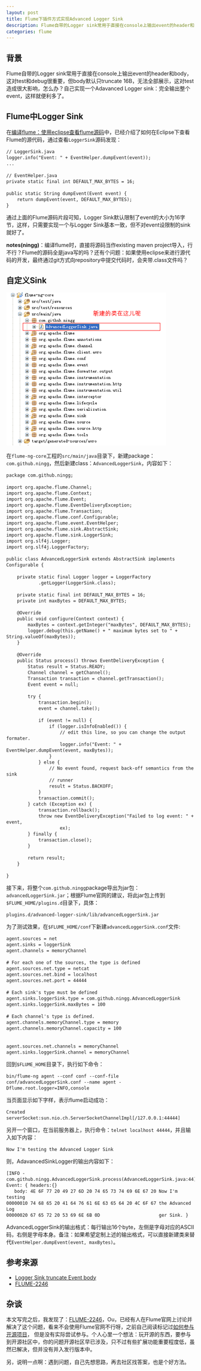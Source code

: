 ```yaml
---
layout: post
title: Flume下插件方式实现Advanced Logger Sink
description: Flume自带的Logger sink常用于直接在console上输出event的header和body，这对test和debug很重要，但body默认只truncate 16B，无法全部展示
categories: flume
---
```


## 背景

Flume自带的Logger sink常用于直接在console上输出event的header和body，这对test和debug很重要，但body默认只truncate 16B，无法全部展示，这对test造成很大影响，怎么办？自己实现一个Adavanced Logger sink：完全输出整个event，这样就便利多了。


## Flume中Logger Sink

在[编译flume：使用eclipse查看flume源码](/build-flume)中，已经介绍了如何在Eclipse下查看Flume的源代码，通过查看`LoggerSink`源码发现：

	// LoggerSink.java
	logger.info("Event: " + EventHelper.dumpEvent(event));
	...
	
	// EventHelper.java
	private static final int DEFAULT_MAX_BYTES = 16;
	
	public static String dumpEvent(Event event) {
		return dumpEvent(event, DEFAULT_MAX_BYTES);
	}
	
通过上面的Flume源码片段可知，Logger Sink默认限制了event的大小为16字节，这样，只需要实现一个与Logger Sink基本一致，但不对event设限制的sink就好了。
	
**notes(ningg)**：编译flume时，直接将源码当作existing maven project导入，行不行？Flume的源码全是java写的吗？还有个问题：如果使用eclipse来进行源代码的开发，最终通过git方式向repository中提交代码时，会夹带.class文件吗？

## 自定义Sink

![](/images/flume-advance-logger-sink/advanced-logger-sink.png)

在`flume-ng-core`工程的`src/main/java`目录下，新建package：`com.github.ningg`，然后新建class：`AdvancedLoggerSink`，内容如下：

	package com.github.ningg;

	import org.apache.flume.Channel;
	import org.apache.flume.Context;
	import org.apache.flume.Event;
	import org.apache.flume.EventDeliveryException;
	import org.apache.flume.Transaction;
	import org.apache.flume.conf.Configurable;
	import org.apache.flume.event.EventHelper;
	import org.apache.flume.sink.AbstractSink;
	import org.apache.flume.sink.LoggerSink;
	import org.slf4j.Logger;
	import org.slf4j.LoggerFactory;

	public class AdvancedLoggerSink extends AbstractSink implements Configurable {

		private static final Logger logger = LoggerFactory
				.getLogger(LoggerSink.class);

		private static final int DEFAULT_MAX_BYTES = 16;
		private int maxBytes = DEFAULT_MAX_BYTES;
		
		@Override
		public void configure(Context context) {
			maxBytes = context.getInteger("maxBytes", DEFAULT_MAX_BYTES);
			logger.debug(this.getName() + " maximum bytes set to " + String.valueOf(maxBytes));
		}
		
		@Override
		public Status process() throws EventDeliveryException {
			Status result = Status.READY;
			Channel channel = getChannel();
			Transaction transaction = channel.getTransaction();
			Event event = null;

			try {
				transaction.begin();
				event = channel.take();

				if (event != null) {
					if (logger.isInfoEnabled()) {
						// edit this line, so you can change the output formater.
						logger.info("Event: " + EventHelper.dumpEvent(event, maxBytes));
					}
				} else {
					// No event found, request back-off semantics from the sink
					// runner
					result = Status.BACKOFF;
				}
				transaction.commit();
			} catch (Exception ex) {
				transaction.rollback();
				throw new EventDeliveryException("Failed to log event: " + event,
						ex);
			} finally {
				transaction.close();
			}

			return result;
		}

	}

接下来，将整个`com.github.ningg`package导出为jar包：`advancedLoggerSink.jar`；根据Flume官网的建议，将此jar包上传到`$FLUME_HOME/plugins.d`目录下，具体：

	plugins.d/advanced-logger-sink/lib/advancedLoggerSink.jar

为了测试效果，在`$FLUME_HOME/conf`下新建`advancedLoggerSink.conf`文件:

	agent.sources = net
	agent.sinks = loggerSink
	agent.channels = memoryChannel
	
	# For each one of the sources, the type is defined
	agent.sources.net.type = netcat
	agent.sources.net.bind = localhost
	agent.sources.net.port = 44444

	# Each sink's type must be defined
	agent.sinks.loggerSink.type = com.github.ningg.AdvancedLoggerSink
	agent.sinks.loggerSink.maxBytes = 100
	
	# Each channel's type is defined.
	agent.channels.memoryChannel.type = memory
	agent.channels.memoryChannel.capacity = 100
	
	
	agent.sources.net.channels = memoryChannel
	agent.sinks.loggerSink.channel = memoryChannel

回到`$FLUME_HOME`目录下，执行如下命令：
	
	bin/flume-ng agent --conf conf --conf-file conf/advancedLoggerSink.conf --name agent -Dflume.root.logger=INFO,console

当页面显示如下字样，表示flume启动成功：

	Created serverSocket:sun.nio.ch.ServerSocketChannelImpl[/127.0.0.1:44444]

另开一个窗口，在当前服务器上，执行命令：`telnet localhost 44444`，并且输入如下内容：

	Now I'm testing the Advanced Logger Sink

则，AdavancedSinkLogger的输出内容如下：

	[INFO - com.github.ningg.AdvancedLoggerSink.process(AdvancedLoggerSink.java:44)] Event: { headers:{} 
	   body: 4E 6F 77 20 49 27 6D 20 74 65 73 74 69 6E 67 20 Now I'm testing
	00000010 74 68 65 20 41 64 76 61 6E 63 65 64 20 4C 6F 67 the Advanced Log
	00000020 67 65 72 20 53 69 6E 6B 0D                      ger Sink. }

AdvancedLoggerSink的输出格式：每行输出16个byte，左侧是字母对应的ASCII码，右侧是字母本身。备注：如果希望定制上述的输出格式，可以直接新建类来替代`EventHelper.dumpEvent(event, maxBytes)`。

## 参考来源

* [Logger Sink truncate Event body][Logger Sink truncate Event body]
* [FLUME-2246][FLUME-2246]

## 杂谈

本文写完之后，我发现了：[FLUME-2246][FLUME-2246]，Ou，已经有人在Flume官网上讨论并解决了这个问题，看来不会使用Flume官网不行呀，之前自己阅读标记过[如何参与开源项目](/how-to-contribute-open-source-project)， 但是没有实际尝试参与。个人心里一个想法：玩开源的东西，要参与到开源社区中，你的问题开源社区早已涉及，只不过有些扩展功能重要程度低，虽然已解决，但并没有并入发行版本中。

另，说明一点啊：遇到问题，自己先想思路，再去社区找答案，也是个好方法。

[NingG]:    http://ningg.github.com  "NingG"



[Logger Sink truncate Event body]:		http://stackoverflow.com/questions/20189437/flume-is-truncating-characters-when-i-use-the-source-type-as-logger-it-just-s
[FLUME-2246]:	https://issues.apache.org/jira/browse/FLUME-2246
